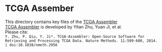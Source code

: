 # TCGA Assember
This directory contains key files of the [TCGA Assembler](http://www.compgenome.org/TCGA-Assembler/) <br>
[TCGA Assembler](http://www.compgenome.org/TCGA-Assembler/) is developed by Yitan Zhu, Yuan Ji, et al.  <br>
Please cite: <br>
`Y. Zhu, P. Qiu, Y. Ji*. TCGA-Assembler: Open-Source Software for Retrieving and Processing TCGA Data. Nature Methods. 11:599-600, 2014. | doi:10.1038/nmeth.2956`
